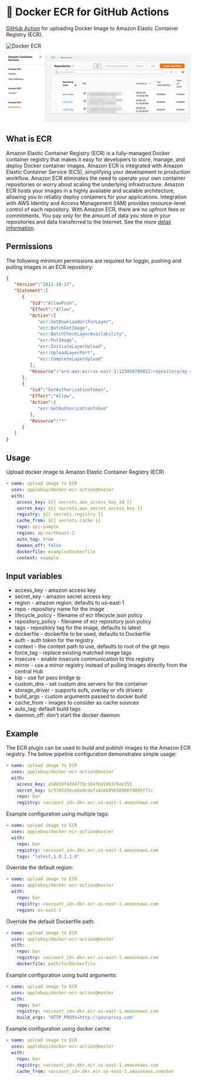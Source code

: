 # 🚀 Docker ECR for GitHub Actions

[GitHub Action](https://developer.github.com/actions/) for uploading Docker Image to Amazon Elastic Container Registry (ECR).

![Docker ECR](https://github.com/appleboy/docker-ecr-action/workflows/Docker%20ECR/badge.svg?branch=master&event=push)

![Amazon ECR](./images/Amazon_ECR.png)

## What is ECR

Amazon Elastic Container Registry (ECR) is a fully-managed Docker container registry that makes it easy for developers to store, manage, and deploy Docker container images. Amazon ECR is integrated with Amazon Elastic Container Service (ECS), simplifying your development to production workflow. Amazon ECR eliminates the need to operate your own container repositories or worry about scaling the underlying infrastructure. Amazon ECR hosts your images in a highly available and scalable architecture, allowing you to reliably deploy containers for your applications. Integration with AWS Identity and Access Management (IAM) provides resource-level control of each repository. With Amazon ECR, there are no upfront fees or commitments. You pay only for the amount of data you store in your repositories and data transferred to the Internet. See the more [detail information](https://aws.amazon.com/ecr/).

## Permissions

The following minimum permissions are required for loggin, pushing and pulling images in an ECR repository:

```json
{
   "Version":"2012-10-17",
   "Statement":[
      {
         "Sid":"AllowPush",
         "Effect":"Allow",
         "Action":[
            "ecr:GetDownloadUrlForLayer",
            "ecr:BatchGetImage",
            "ecr:BatchCheckLayerAvailability",
            "ecr:PutImage",
            "ecr:InitiateLayerUpload",
            "ecr:UploadLayerPart",
            "ecr:CompleteLayerUpload"
         ],
         "Resource":"arn:aws:ecr:us-east-1:123456789012:repository/my-repo"
      },
      {
         "Sid":"GetAuthorizationToken",
         "Effect":"Allow",
         "Action":[
            "ecr:GetAuthorizationToken"
         ],
         "Resource":"*"
      }
   ]
}
```

## Usage

Upload docker image to Amazon Elastic Container Registry (ECR)

```yml
- name: upload image to ECR
  uses: appleboy/docker-ecr-action@master
  with:
    access_key: ${{ secrets.aws_access_key_id }}
    secret_key: ${{ secrets.aws_secret_access_key }}
    registry: ${{ secrets.registry }}
    cache_from: ${{ secrets.cache }}
    repo: api-sample
    region: ap-northeast-1
    auto_tag: true
    daemon_off: false
    dockerfile: example/Dockerfile
    context: example
```

## Input variables

* access_key - amazon access key
* secret_key - amazon secret access key
* region - amazon region, defaults to us-east-1
* repo - repository name for the image
* lifecycle_policy - filename of ecr lifecycle json policy
* repository_policy - filename of ecr repository json policy
* tags - repository tag for the image, defaults to latest
* dockerfile - dockerfile to be used, defaults to Dockerfile
* auth - auth token for the registry
* context - the context path to use, defaults to root of the git repo
* force_tag - replace existing matched image tags
* insecure - enable insecure communication to this registry
* mirror - use a mirror registry instead of pulling images directly from the central Hub
* bip - use for pass bridge ip
* custom_dns - set custom dns servers for the container
* storage_driver - supports aufs, overlay or vfs drivers
* build_args - custom arguments passed to docker build
* cache_from - images to consider as cache sources
* auto_tag: default build tags
* daemon_off: don't start the docker daemon

## Example

The ECR plugin can be used to build and publish images to the Amazon ECR registry. The below pipeline configuration demonstrates simple usage:

```yaml
- name: upload image to ECR
  uses: appleboy/docker-ecr-action@master
  with:
    access_key: a50d28f4dd477bc184fbd10b376de753
    secret_key: bc5785d3ece6a9cdefa42eb99b58986f9095ff1c
    repo: bar
    registry: <account_id>.dkr.ecr.us-east-1.amazonaws.com
```

Example configuration using multiple tags:

```yaml
- name: upload image to ECR
  uses: appleboy/docker-ecr-action@master
  with:
    repo: bar
    registry: <account_id>.dkr.ecr.us-east-1.amazonaws.com
    tags: "latest,1.0.1,1.0"
```

Override the default region:

```yaml
- name: upload image to ECR
  uses: appleboy/docker-ecr-action@master
  with:
    repo: bar
    registry: <account_id>.dkr.ecr.us-east-1.amazonaws.com
    region: us-east-1
```

Override the default Dockerfile path:

```yaml
- name: upload image to ECR
  uses: appleboy/docker-ecr-action@master
  with:
    repo: bar
    registry: <account_id>.dkr.ecr.us-east-1.amazonaws.com
    dockerfile: path/to/Dockerfile
```

Example configuration using build arguments:

```yaml
- name: upload image to ECR
  uses: appleboy/docker-ecr-action@master
  with:
    repo: bar
    registry: <account_id>.dkr.ecr.us-east-1.amazonaws.com
    build_args: "HTTP_PROXY=http://yourproxy.com"
```

Example configuration using docker cache:

```yaml
- name: upload image to ECR
  uses: appleboy/docker-ecr-action@master
  with:
    repo: bar
    registry: <account_id>.dkr.ecr.us-east-1.amazonaws.com
    cache_from: <account_id>.dkr.ecr.us-east-1.amazonaws.com/bar
```
